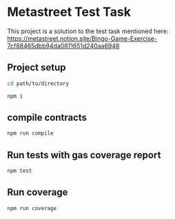 # Metastreet Test Task

This project is a solution to the test task mentioned here: https://metastreet.notion.site/Bingo-Game-Exercise-7cf88465dbb94da0811651d240aa6948

## Project setup

```sh
cd path/to/directory

npm i
```

## compile contracts

```sh
npm run compile
```

## Run tests with gas coverage report

```sh
npm test
```

## Run coverage

```sh
npm run coverage
```
